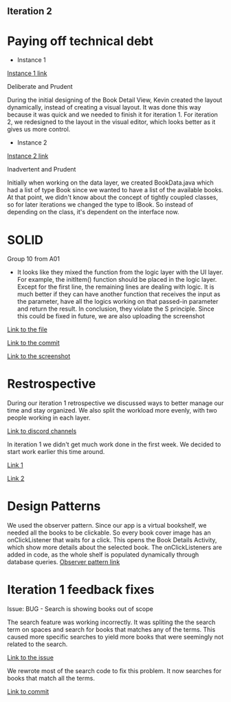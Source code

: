 ## Iteration 2

# Paying off technical debt
- Instance 1 
    
[Instance 1 link](https://code.cs.umanitoba.ca/3350-winter-2021-a03/winter-2021-a03-group-10/-/commit/7b88ac76c7efee55e2a6fcf814fcb7d745c87504)
    
Deliberate and Prudent

During the initial designing of the Book Detail View, Kevin created the layout dynamically, instead of creating a visual layout. 
It was done this way because it was quick and we needed to finish it for iteration 1.
For iteration 2, we redesigned to the layout in the visual editor, which looks better as it gives us more control.
- Instance 2
    
[Instance 2 link](https://code.cs.umanitoba.ca/3350-winter-2021-a03/winter-2021-a03-group-10/-/commit/5b27de18e1731c6d933b148d74fef99551bb03e2#b68cd193f074d0c92aa985ee1dc258134dbadcf6_50_55)
    
Inadvertent and Prudent

Initially when working on the data layer, we created BookData.java which had a list of type Book since we wanted to have a list of the available books.
At that point, we didn't know about the concept of tightly coupled classes, so for later iterations we changed the type to IBook.
So instead of depending on the class, it's dependent on the interface now.

# SOLID 
Group 10 from A01
- It looks like they mixed the function from the logic layer with the UI layer. 
  For example, the initItem() function should be placed in the logic layer. Except for the first line, 
  the remaining lines are dealing with logic. It is much better if they can have another function that 
  receives the input as the parameter, have all the logics working on that passed-in parameter 
  and return the result. In conclusion, they violate the S principle. Since this could be fixed in future,
  we are also uploading the screenshot

[Link to the file](https://code.cs.umanitoba.ca/3350-winter-2021-a01/refrigator-tracker-group-10/-/blob/master/app/src/main/java/com/smartkitchen/presentation/AddGroceryItemActivity.java)

[Link to the commit](https://code.cs.umanitoba.ca/3350-winter-2021-a01/refrigator-tracker-group-10/-/commit/39c8fb54349725b2a3beb0dc1681394791850187)

[Link to the screenshot](https://code.cs.umanitoba.ca/3350-winter-2021-a03/winter-2021-a03-group-10/-/blob/master/docs/Capture.JPG)

# Restrospective 

During our iteration 1 retrospective we discussed ways to better manage our time and stay organized.
We also split the workload more evenly, with two people working in each layer.

[Link to discord channels](/docs/Capture_4_.JPG)

In iteration 1 we didn't get much work done in the first week. We decided to start work earlier this time around.

[Link 1](https://code.cs.umanitoba.ca/3350-winter-2021-a03/winter-2021-a03-group-10/-/blob/master/docs/Capture_5_.JPG)

[Link 2](https://code.cs.umanitoba.ca/3350-winter-2021-a03/winter-2021-a03-group-10/-/blob/master/docs/Capture_6_.JPG)

# Design Patterns 

We used the observer pattern. Since our app is a virtual bookshelf, we needed all the books to be clickable. So every book cover image has an onClickListener that waits for a click.
This opens the Book Details Activity, which show more details about the selected book. The onClickListeners are added in code, as the whole shelf is populated dynamically through database queries.
[Observer pattern link](https://code.cs.umanitoba.ca/3350-winter-2021-a03/winter-2021-a03-group-10/-/blob/Daniel/app/src/main/java/com/comp3350_group10/bookstore/business/UI_Handler/TrendingPageFunctions.java#L99)

# Iteration 1 feedback fixes 

Issue: BUG - Search is showing books out of scope

The search feature was working incorrectly. It was spliting the the search term on spaces and search for books that matches any of the terms. This caused more specific searches to yield more books that were seemingly not related to the search.

[Link to the issue](https://code.cs.umanitoba.ca/3350-winter-2021-a03/winter-2021-a03-group-10/-/issues/45)

We rewrote most of the search code to fix this problem. It now searches for books that match all the terms.

[Link to commit](https://code.cs.umanitoba.ca/3350-winter-2021-a03/winter-2021-a03-group-10/-/commit/81e9a722510870cb40a1794c164b2105c54062da)
